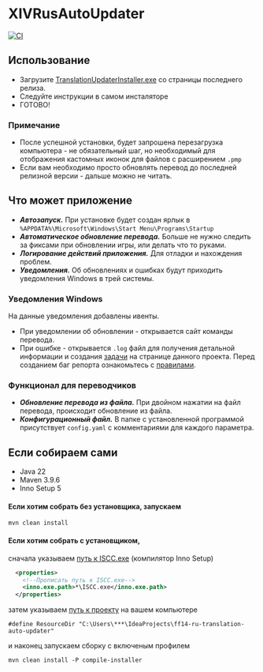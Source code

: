 # XIVRusAutoUpdater
[![CI](https://github.com/rastorguevia/XIVRusAutoUpdater/actions/workflows/maven.yml/badge.svg)](https://github.com/rastorguevia/XIVRusAutoUpdater/actions/workflows/maven.yml)

## Использование

* Загрузите [TranslationUpdaterInstaller.exe](https://github.com/rastorguevia/XIVRusAutoUpdater/releases/) со страницы последнего релиза.
* Следуйте инструкции в самом инсталяторе
* ГОТОВО!

### Примечание
* После успешной установки, будет запрошена перезагрузка компьютера - не обязательный шаг, но необходимый для отображения кастомных иконок для файлов с расширением `.pmp`
* Если вам необходимо просто обновлять перевод до последней релизной версии - дальше можно не читать.

## Что может приложение
* ***Автозапуск.*** При установке будет создан ярлык в ``%APPDATA%\Microsoft\Windows\Start Menu\Programs\Startup``
* ***Автоматическое обновление перевода.*** Больше не нужно следить за фиксами при обновлении игры, или делать что то руками.
* ***Логирование действий приложения.*** Для отладки и нахождения проблем.
* ***Уведомления.*** Об обновлениях и ошибках будут приходить уведомления Windows в трей системы.

### Уведомления Windows
На данные уведомления добавлены ивенты.
* При уведомлении об обновлении - открывается сайт команды перевода.
* При ошибке - открывается `.log` файл для получения детальной информации и создания [задачи](https://github.com/rastorguevia/XIVRusAutoUpdater/issues)
на странице данного проекта. Перед созданием баг репорта ознакомьтесь с [правилами](https://github.com/rastorguevia/XIVRusAutoUpdater/blob/master/CONTRIBUTING.md).

### Функционал для переводчиков
* ***Обновление перевода из файла.*** При двойном нажатии на файл перевода, происходит обновление из файла.
* ***Конфигурационный файл.*** В папке с установленной программой присутствует `config.yaml` с комментариями для каждого параметра.

## Если собираем сами
* Java 22 
* Maven 3.9.6
* Inno Setup 5

#### Если хотим собрать без установщика, запускаем
```console
mvn clean install
```
#### Если хотим собрать с установщиком, 
cначала указываем [путь к ISCC.exe](https://github.com/rastorguevia/XIVRusAutoUpdater/blob/master/pom.xml) (компилятор Inno Setup)
```xml
  <properties>
    <!--Прописать путь к ISCC.exe-->
    <inno.exe.path>*\ISCC.exe</inno.exe.path>
  </properties>
```
затем указываем [путь к проекту](https://github.com/rastorguevia/XIVRusAutoUpdater/blob/master/installer/TranslationUpdaterInstaller.iss) на вашем компьютере
```iss
#define ResourceDir "C:\Users\***\IdeaProjects\ff14-ru-translation-auto-updater"
```
и наконец запускаем сборку с включеным профилем
```console
mvn clean install -P compile-installer
```